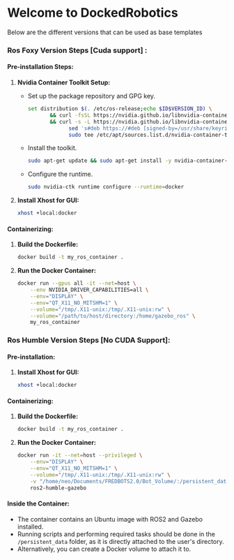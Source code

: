 # Welcome to DockedRobotics

Below are the different versions that can be used as base templates

### Ros Foxy Version Steps [Cuda support] :

#### Pre-installation Steps:

1. **Nvidia Container Toolkit Setup:**
   - Set up the package repository and GPG key.
     ```bash
     set distribution $(. /etc/os-release;echo $ID$VERSION_ID) \
            && curl -fsSL https://nvidia.github.io/libnvidia-container/gpgkey | sudo gpg --dearmor -o /usr/share/keyrings/nvidia-container-toolkit-keyring.gpg \
            && curl -s -L https://nvidia.github.io/libnvidia-container/$distribution/libnvidia-container.list | \
                  sed 's#deb https://#deb [signed-by=/usr/share/keyrings/nvidia-container-toolkit-keyring.gpg] https://#g' | \
                  sudo tee /etc/apt/sources.list.d/nvidia-container-toolkit.list
     ```
   - Install the toolkit.
     ```bash
     sudo apt-get update && sudo apt-get install -y nvidia-container-toolkit
     ```
   - Configure the runtime.
     ```bash
     sudo nvidia-ctk runtime configure --runtime=docker
     ```

2. **Install Xhost for GUI:**
   ```bash
   xhost +local:docker
   ```

#### Containerizing:

1. **Build the Dockerfile:**
   ```bash
   docker build -t my_ros_container .
   ```

2. **Run the Docker Container:**
   ```bash
   docker run --gpus all -it --net=host \
       --env NVIDIA_DRIVER_CAPABILITIES=all \
       --env="DISPLAY" \
       --env="QT_X11_NO_MITSHM=1" \
       --volume="/tmp/.X11-unix:/tmp/.X11-unix:rw" \
       --volume="/path/to/host/directory:/home/gazebo_ros" \
       my_ros_container
   ```

### Ros Humble Version Steps [No CUDA Support]:

#### Pre-installation:

1. **Install Xhost for GUI:**
   ```bash
   xhost +local:docker
   ```

#### Containerizing:

1. **Build the Dockerfile:**
   ```bash
   docker build -t my_ros_container .
   ```

2. **Run the Docker Container:**
   ```bash
   docker run -it --net=host --privileged \
       --env="DISPLAY" \
       --env="QT_X11_NO_MITSHM=1" \
       --volume="/tmp/.X11-unix:/tmp/.X11-unix:rw" \
       -v "/home/neo/Documents/FREDBOTS2.0/Bot_Volume/:/persistent_data/" \
       ros2-humble-gazebo
   ```

#### Inside the Container:

- The container contains an Ubuntu image with ROS2 and Gazebo installed.
- Running scripts and performing required tasks should be done in the `/persistent_data` folder, as it is directly attached to the user's directory.
- Alternatively, you can create a Docker volume to attach it to.
